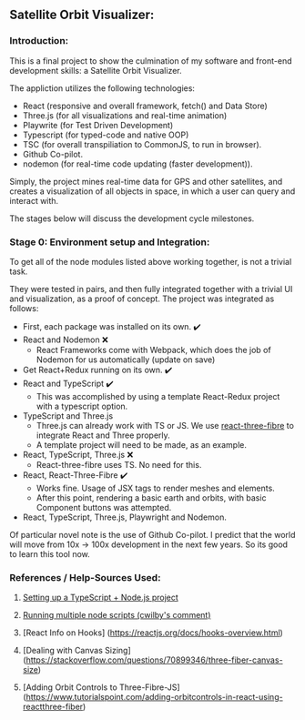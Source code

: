 ## Satellite Orbit Visualizer:

### Introduction: 

This is a final project to show the culmination of my software and front-end development skills: a Satellite Orbit Visualizer.

The appliction utilizes the following technologies:

- React (responsive and overall framework, fetch() and Data Store)
- Three.js (for all visualizations and real-time animation)
- Playwrite (for Test Driven Development)
- Typescript (for typed-code and native OOP)
- TSC (for overall transpiliation to CommonJS, to run in browser).
- Github Co-pilot.
- nodemon (for real-time code updating (faster development)).

Simply, the project mines real-time data for GPS and other satellites, and creates a visualization of all objects in space, in which a user can query and interact with.

The stages below will discuss the development cycle milestones.

### Stage 0: Environment setup and Integration:

To get all of the node modules listed above working together, is not a trivial task. 

They were tested in pairs, and then fully integrated together with a trivial UI and visualization, as a proof of concept. The project was integrated as follows:

- First, each package was installed on its own. :heavy_check_mark:
- React and Nodemon :x:
    - React Frameworks come with Webpack, which does the job of Nodemon for us automatically (update on save)
- Get React+Redux running on its own. :heavy_check_mark:
- React and TypeScript :heavy_check_mark:
    - This was accomplished by using a template React-Redux project with a typescript option.
- TypeScript and Three.js
    - Three.js can already work with TS or JS. We use [react-three-fibre]() to integrate React and Three properly.
    - A template project will need to be made, as an example.
- React, TypeScript, Three.js :x:
    - React-three-fibre uses TS. No need for this.
- React, React-Three-Fibre :heavy_check_mark:
    - Works fine. Usage of JSX tags to render meshes and elements.
    - After this point, rendering a basic earth and orbits, with basic Component buttons was attempted.
- React, TypeScript, Three.js, Playwright and Nodemon.






Of particular novel note is the use of Github Co-pilot. I predict that the world will move from 10x $\rightarrow$ 100x development in the next few years. So its good to learn this tool now.



### References / Help-Sources Used:

1) [Setting up a TypeScript + Node.js project](https://khalilstemmler.com/blogs/typescript/node-starter-project/)

2) [Running multiple node scripts (cwilby's comment)](https://gist.github.com/coryhouse/b26f49bead69066844d9)

3) [React Info on Hooks] (https://reactjs.org/docs/hooks-overview.html)

4) [Dealing with Canvas Sizing] (https://stackoverflow.com/questions/70899346/three-fiber-canvas-size)

5) [Adding Orbit Controls to Three-Fibre-JS] (https://www.tutorialspoint.com/adding-orbitcontrols-in-react-using-reactthree-fiber)

